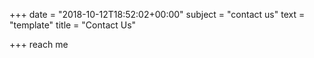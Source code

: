 +++
date = "2018-10-12T18:52:02+00:00"
subject = "contact us"
text = "template"
title = "Contact Us"

+++
reach me